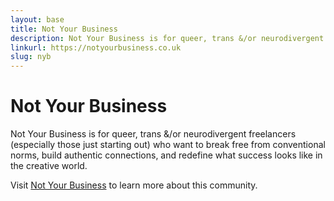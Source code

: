 ```yaml
---
layout: base
title: Not Your Business
description: Not Your Business is for queer, trans &/or neurodivergent freelancers (especially those just starting out) who want to break free from conventional norms, build authentic connections, and redefine what success looks like in the creative world.
linkurl: https://notyourbusiness.co.uk
slug: nyb
---
```


# Not Your Business

Not Your Business is for queer, trans &/or neurodivergent freelancers (especially those just starting out) who want to break free from conventional norms, build authentic connections, and redefine what success looks like in the creative world.

Visit [Not Your Business](https://notyourbusiness.co.uk) to learn more about this community. 